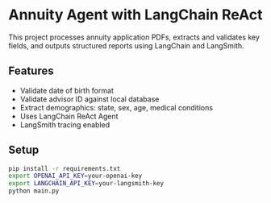 
# Annuity Agent with LangChain ReAct

This project processes annuity application PDFs, extracts and validates key fields, and outputs structured reports using LangChain and LangSmith.

## Features
- Validate date of birth format
- Validate advisor ID against local database
- Extract demographics: state, sex, age, medical conditions
- Uses LangChain ReAct Agent
- LangSmith tracing enabled

## Setup

```bash
pip install -r requirements.txt
export OPENAI_API_KEY=your-openai-key
export LANGCHAIN_API_KEY=your-langsmith-key
python main.py
```
